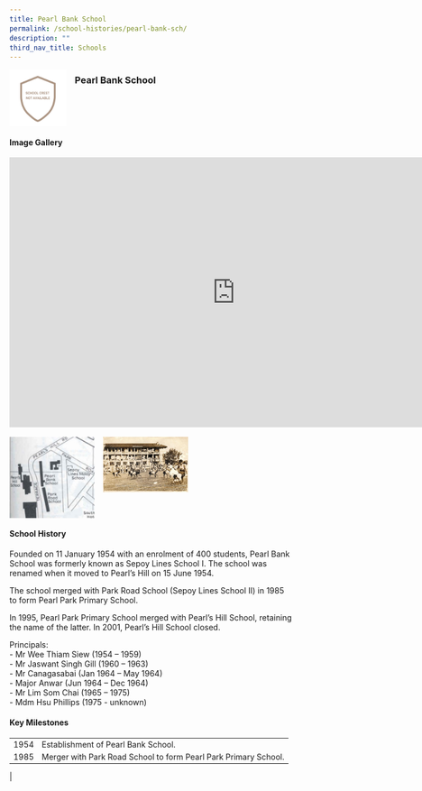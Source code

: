 ```yaml
---
title: Pearl Bank School
permalink: /school-histories/pearl-bank-sch/
description: ""
third_nav_title: Schools
---
```

<img align="left" style="width:20%;margin-right:15px;" src="/images/pearlbank1.png">

### **Pearl Bank School**

<br clear="left">

#### **Image Gallery**
<iframe src="https://docs.google.com/presentation/d/e/2PACX-1vRYvxDR3uevq0b72mdb1HkGg7C3q8KCiHM-e8-0pvaY4kR-ZNu0k3EmPCTUjpqHc1jHygBLRvxE0E4-/embed?start=false&amp;loop=true&amp;delayms=5000" frameborder="0" width="800" height="479" allowfullscreen="true"></iframe>

<p><a href="/images/pearlbank2.jpg">  
<img align="left" style="width:30%;margin-right:15px;" src="/images/pearlbank2.jpg">
</a></p>

<p><a href="/images/pearlbank3.jpg">  
<img align="left" style="width:30%;margin-right:15px;" src="/images/pearlbank3.jpg">
</a></p>

<br clear="left">

#### **School History**
Founded on 11 January 1954 with an enrolment of 400 students, Pearl Bank School was formerly known as Sepoy Lines School I. The school was renamed when it moved to Pearl’s Hill on 15 June 1954.  
  
The school merged with Park Road School (Sepoy Lines School II) in 1985 to form Pearl Park Primary School.  
  
In 1995, Pearl Park Primary School merged with Pearl’s Hill School, retaining the name of the latter. In 2001, Pearl’s Hill School closed.

Principals:<br>
\- Mr Wee Thiam Siew (1954 – 1959)<br>
\- Mr Jaswant Singh Gill (1960 – 1963)<br>
\- Mr Canagasabai (Jan 1964 – May 1964)<br>
\- Major Anwar (Jun 1964 – Dec 1964)<br>
\- Mr Lim Som Chai (1965 – 1975)<br>
\- Mdm Hsu Phillips (1975 - unknown)

#### **Key Milestones**

|  |  |
|:---:|---|
| 1954 | Establishment of Pearl Bank School. |
| 1985 | Merger with Park Road School to form Pearl Park Primary School. |
|


<br clear="left">
